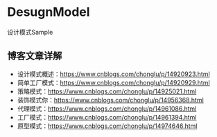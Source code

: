 # DesugnModel
设计模式Sample



## 博客文章详解

- 设计模式概述：https://www.cnblogs.com/chonglu/p/14920923.html
- 简单工厂模式：https://www.cnblogs.com/chonglu/p/14920929.html
- 策略模式：https://www.cnblogs.com/chonglu/p/14925021.html
- 装饰模式你：https://www.cnblogs.com/chonglu/p/14956368.html
- 代理模式：https://www.cnblogs.com/chonglu/p/14961086.html
- 工厂模式：https://www.cnblogs.com/chonglu/p/14961394.html
- 原型模式：https://www.cnblogs.com/chonglu/p/14974646.html

